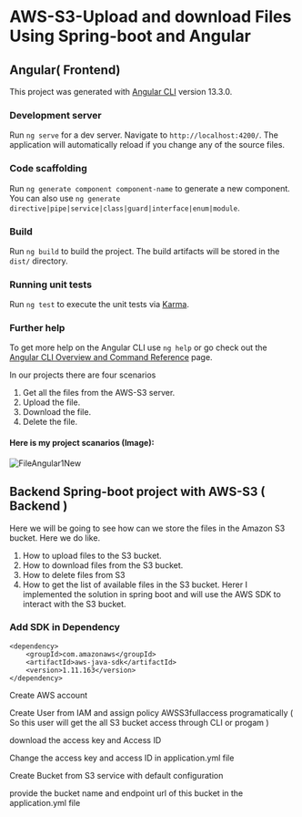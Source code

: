 # AWS-S3-Upload and download Files Using Spring-boot and Angular

## Angular( Frontend)

This project was generated with [Angular CLI](https://github.com/angular/angular-cli) version 13.3.0.

### Development server

Run `ng serve` for a dev server. Navigate to `http://localhost:4200/`. The application will automatically reload if you change any of the source files.

### Code scaffolding

Run `ng generate component component-name` to generate a new component. You can also use `ng generate directive|pipe|service|class|guard|interface|enum|module`.

### Build

Run `ng build` to build the project. The build artifacts will be stored in the `dist/` directory.

### Running unit tests

Run `ng test` to execute the unit tests via [Karma](https://karma-runner.github.io).

### Further help

To get more help on the Angular CLI use `ng help` or go check out the [Angular CLI Overview and Command Reference](https://angular.io/cli) page.

In our projects there are four scenarios
1) Get all the files from the AWS-S3 server.
2) Upload the file.
3) Download the file.
4) Delete the file.

#### Here is my project scanarios (Image):

![FileAngular1New](https://user-images.githubusercontent.com/85600714/165136459-e0818eca-6209-4103-8535-c9553d02ac5e.png)


## Backend Spring-boot project with AWS-S3 ( Backend )

Here we  will be going to see how can we store the files in the Amazon S3 bucket.
Here we do like.
1. How to upload files to the S3 bucket.
2. How to download files from the S3 bucket.
3. How to delete files from S3
4. How to get the list of available files in the S3 bucket.
Herer I  implemented the solution in spring boot and will use the AWS SDK to interact with the S3 bucket.


### Add SDK in Dependency 

```
<dependency>
    <groupId>com.amazonaws</groupId>
    <artifactId>aws-java-sdk</artifactId>
    <version>1.11.163</version>
</dependency>

```


Create AWS account

Create User from IAM and assign policy AWSS3fullaccess programatically ( So this user will get the all S3 bucket access through CLI or progam )

download the access key and Access ID

Change the access key and access ID in application.yml file

Create Bucket from S3 service with default configuration

provide the bucket name and endpoint url of this bucket in the application.yml file

